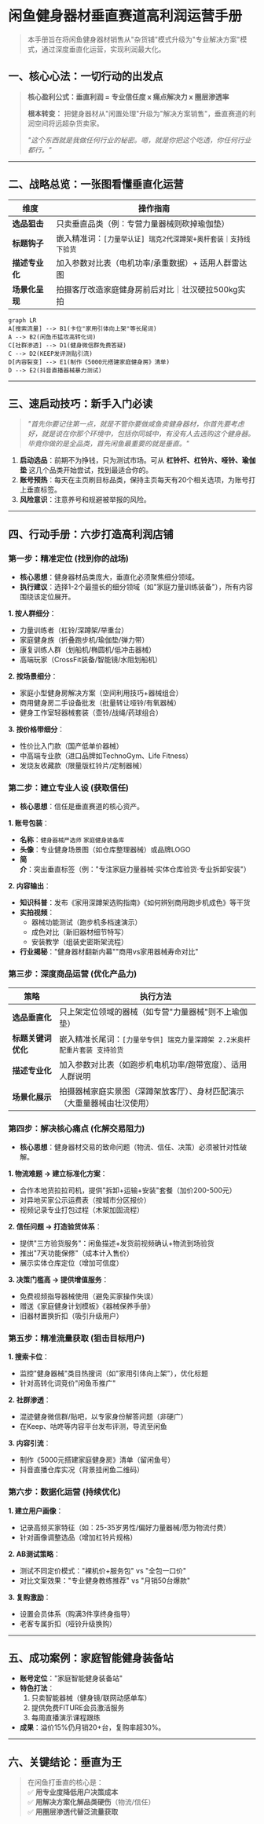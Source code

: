 # 闲鱼健身器材垂直赛道高利润运营手册

> 本手册旨在将闲鱼健身器材销售从"杂货铺"模式升级为"专业解决方案"模式，通过深度垂直化运营，实现利润最大化。

## 一、核心心法：一切行动的出发点

> **核心盈利公式：垂直利润 = 专业信任度 x 痛点解决力 x 圈层渗透率**
> 
> **根本转变：** 把健身器材从"闲置处理"升级为"解决方案销售"，垂直赛道的利润空间将远超杂货卖家。
>
> *"这个东西就是我做任何行业的秘密。嗯，就是你把这个吃透，你任何行业都行。"*

---

## 二、战略总览：一张图看懂垂直化运营

| 维度          | 操作指南                                                                 |
|---------------|-------------------------------------------------------------------------|
| **选品狙击**  | 只卖垂直品类（例：专营力量器械则砍掉瑜伽垫）                            |
| **标题钩子**  | 嵌入精准词：`[力量举认证] 瑞克2代深蹲架+奥杆套装｜支持线下验货`          |
| **描述专业化**| 加入参数对比表（电机功率/承重数据）+ 适用人群雷达图                     |
| **场景化呈现**| 拍摄客厅改造家庭健身房前后对比｜壮汉硬拉500kg实拍                        |

```mermaid
graph LR
A[搜索流量] --> B1(卡位"家用引体向上架"等长尾词)  
A --> B2(闲鱼币猛攻高转化词)  
C[社群渗透] --> D1(健身微信群免费答疑)  
C --> D2(KEEP发评测贴引流)  
D[内容裂变] --> E1(制作《5000元搭建家庭健身房》清单)  
D --> E2(抖音直播器械暴力测试)
```

---

## 三、速启动技巧：新手入门必读

> *"首先你要记住第一点，就是不管你要做咸鱼卖健身器材，你首先要考虑好，就是说在你那个环境中，包括你同城中，有没有人去选购这个健身器。毕竟你做的是全品类，首先闲鱼最重要的就是垂直。"*

1.  **启动选品**：前期不为挣钱，只为测试市场。可从 **杠铃杆、杠铃片、哑铃、瑜伽垫** 这几个品类开始尝试，找到最适合你的。
2.  **账号预热**：每天在主页刷目标品类，保持主页每天有20个相关选项，为账号打上垂直标签。
3.  **风险意识**：注意养号和规避被举报的风险。

---

## 四、行动手册：六步打造高利润店铺

### **第一步：精准定位 (找到你的战场)**

*   **核心思想**：健身器材品类庞大，垂直化必须聚焦细分领域。
*   **执行建议**：选择1-2个最擅长的细分领域（如"家庭力量训练装备"），所有内容围绕该定位展开。

**1. 按人群细分**：
   * 力量训练者（杠铃/深蹲架/举重台）
   * 家庭健身族（折叠跑步机/瑜伽垫/弹力带）
   * 康复训练人群（划船机/椭圆机/低冲击器械）
   * 高端玩家（CrossFit装备/智能镜/水阻划船机）

**2. 按场景细分**：
   * 家庭小型健身房解决方案（空间利用技巧+器械组合）
   * 商用健身房二手设备批发（批量转让哑铃/有氧器械）
   * 健身工作室轻器械套装（壶铃/战绳/药球组合）

**3. 按价格带细分**：
   * 性价比入门款（国产低单价器械）
   * 中高端专业款（进口品牌如TechnoGym、Life Fitness）
   * 发烧友收藏款（限量版杠铃片/定制器械）

### **第二步：建立专业人设 (获取信任)**

*   **核心思想**：信任是垂直赛道的核心资产。

**1. 账号包装**：
   * **名称**：`健身器械严选师` `家庭健身装备库`  
   * **头像**：专业健身场景图（如仓库整理器械）或品牌LOGO
   * **简介**：突出垂直标签（例："专注家庭力量器械·实体仓库验货·专业拆卸安装"）

**2. 内容输出**：
   * **知识科普**：发布《家用深蹲架选购指南》《如何辨别商用跑步机成色》等干货
   * **实拍视频**：
     * 器械功能测试（跑步机多档速演示）
     * 成色对比（新旧器材细节特写）
     * 安装教学（组装史密斯架流程）
   * **行业揭秘**："健身器材翻新内幕""商用vs家用器械寿命对比"

### **第三步：深度商品运营 (优化产品力)**

| **策略**          | **执行方法**                                                                 |
|--------------------|-----------------------------------------------------------------------------|
| **选品垂直化**     | 只上架定位领域的器械（如专营"力量器械"则不上瑜伽垫）                        |
| **标题关键词优化** | 嵌入精准长尾词：`[力量举专供] 瑞克力量深蹲架 2.2米奥杆 配重片套装 支持验货` |
| **描述专业化**     | 加入参数对比表（如跑步机电机功率/跑带宽度）、适用人群说明                   |
| **场景化展示**     | 拍摄器械家庭实景图（深蹲架放客厅）、身材匹配演示（大重量器械由壮汉使用）    |

### **第四步：解决核心痛点 (化解交易阻力)**

*   **核心思想**：健身器材交易的致命问题（物流、信任、决策）必须被针对性破解。

**1. 物流难题 → 建立标准化方案**：
   * 合作本地货拉拉司机，提供"拆卸+运输+安装"套餐（加价200-500元）
   * 对异地买家公示运费表（按城市分区报价）
   * 视频记录专业打包过程（木架加固流程）

**2. 信任问题 → 打造验货体系**：
   * 提供"三方验货服务"：闲鱼描述+发货前视频确认+物流到场验货
   * 推出"7天功能保修"（成本计入售价）
   * 展示实体仓库定位（增加可信度）

**3. 决策门槛高 → 提供增值服务**：
   * 免费视频指导器械使用（避免买家操作失误）
   * 赠送《家庭健身计划模板》《器械保养手册》
   * 旧器材置换折扣（吸引升级用户）

### **第五步：精准流量获取 (狙击目标用户)**

**1. 搜索卡位**：
   * 监控"健身器械"类目热搜词（如"家用引体向上架"），优化标题
   * 针对高转化词竞价"闲鱼币推广"

**2. 社群渗透**：
   * 混迹健身微信群/贴吧，以专家身份解答问题（非硬广）
   * 在Keep、咕咚等内容平台发布评测，导流至闲鱼

**3. 内容引流**：
   * 制作《5000元搭建家庭健身房》清单（留闲鱼号）
   * 抖音直播仓库实况（背景挂闲鱼二维码）

### **第六步：数据化运营 (持续优化)**

**1. 建立用户画像**：
   * 记录高频买家特征（如：25-35岁男性/偏好力量器械/愿为物流付费）
   * 针对画像调整选品（增加杠铃片规格）

**2. AB测试策略**：
   * 测试不同定价模式："裸机价+服务包" vs "全包一口价"
   * 对比文案效果："专业健身教练推荐" vs "月销50台爆款"

**3. 复购激励**：
   * 设置会员体系（购满3件享终身指导）
   * 老客专属折扣（哑铃升级换购）

---

## 五、成功案例：家庭智能健身装备站

*   **账号定位**："家庭智能健身装备站"  
*   **特色打法**：  
    1.  只卖智能器械（健身镜/联网动感单车）  
    2.  提供免费FITURE会员激活服务  
    3.  每周直播演示课程跟练  
*   **成果**：溢价15%仍月销20+台，复购率超30%。

---

## 六、关键结论：垂直为王

> 在闲鱼打垂直的核心是：  
> ✅ **用专业度降低用户决策成本**  
> ✅ **用解决方案化解品类硬伤**（物流/信任）  
> ✅ **用圈层渗透代替泛流量获取** 
